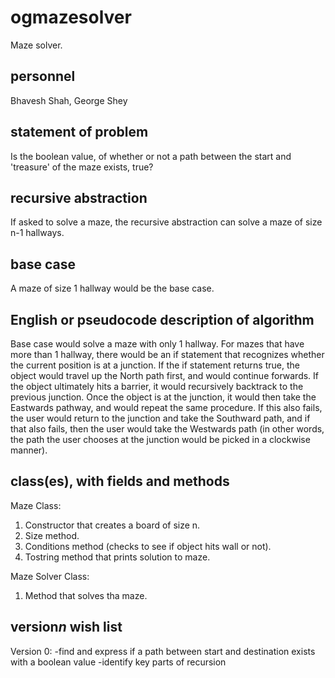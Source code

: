 # ogmazesolver
Maze solver.

## personnel
Bhavesh Shah, George Shey

## statement of problem
Is the boolean value, of whether or not a path between the start and 'treasure' of the maze exists, true?

## recursive abstraction
If asked to solve a maze, the recursive abstraction can solve a maze of size n-1 hallways. 

## base case
A maze of size 1 hallway would be the base case. 

## English or pseudocode description of algorithm
Base case would solve a maze with only 1 hallway. For mazes that have more than 1 hallway, there would be an if statement that recognizes whether the current position is at a junction. If the if statement returns true, the object would travel up the North path first, and would continue forwards. If the object ultimately hits a barrier, it would recursively backtrack to the previous junction. Once the object is at the junction, it would then take the Eastwards pathway, and would repeat the same procedure. If this also fails, the user would return to the junction and take the Southward path, and if that also fails, then the user would take the Westwards path (in other words, the path the user chooses at the junction would be picked in a clockwise manner).

## class(es), with fields and methods
Maze Class:
1) Constructor that creates a board of size n.
2) Size method.
3) Conditions method (checks to see if object hits wall or not).
4) Tostring method that prints solution to maze.

Maze Solver Class:
1) Method that solves tha maze.

## version*n* wish list
Version 0:
  -find and express if a path between start and destination exists with a boolean value
  -identify key parts of recursion
